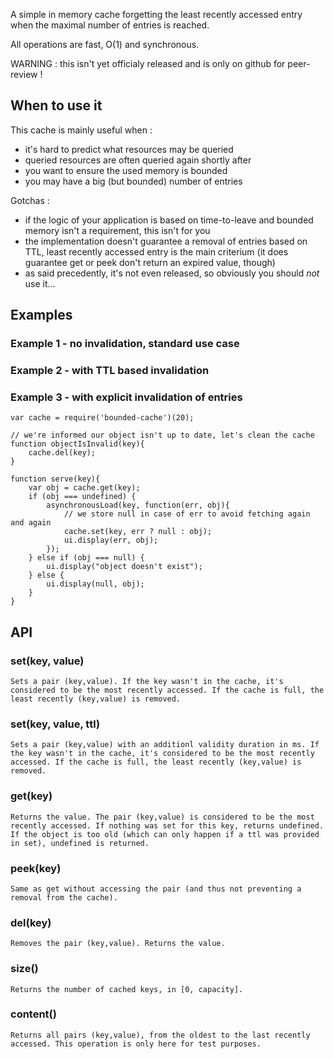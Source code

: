 
A simple in memory cache forgetting the least recently accessed entry when the maximal number of entries is reached.

All operations are fast, O(1) and synchronous.

WARNING : this isn't yet officialy released and is only on github for peer-review !

## When to use it

This cache is mainly useful when :

* it's hard to predict what resources may be queried
* queried resources are often queried again shortly after
* you want to ensure the used memory is bounded
* you may have a big (but bounded) number of entries

Gotchas :

* if the logic of your application is based on time-to-leave and bounded memory isn't a requirement, this isn't for you
* the implementation doesn't guarantee a removal of entries based on TTL, least recently accessed entry is the main criterium (it does guarantee get or peek don't return an expired value, though)
* as said precedently, it's not even released, so obviously you should *not* use it...

## Examples 

### Example 1 - no invalidation, standard use case


### Example 2 - with TTL based invalidation


### Example 3 - with explicit invalidation of entries

	var cache = require('bounded-cache')(20);

	// we're informed our object isn't up to date, let's clean the cache
	function objectIsInvalid(key){
		cache.del(key);
	}
	
	function serve(key){
		var obj = cache.get(key);
		if (obj === undefined) {
			asynchronousLoad(key, function(err, obj){
				// we store null in case of err to avoid fetching again and again
				cache.set(key, err ? null : obj);
				ui.display(err, obj);
			});
		} else if (obj === null) {
			ui.display("object doesn't exist");
		} else {
			ui.display(null, obj);
		}	
	}

## API

### set(key, value)

	Sets a pair (key,value). If the key wasn't in the cache, it's considered to be the most recently accessed. If the cache is full, the least recently (key,value) is removed.

### set(key, value, ttl)

	Sets a pair (key,value) with an additionl validity duration in ms. If the key wasn't in the cache, it's considered to be the most recently accessed. If the cache is full, the least recently (key,value) is removed.

### get(key)

	Returns the value. The pair (key,value) is considered to be the most recently accessed. If nothing was set for this key, returns undefined. If the object is too old (which can only happen if a ttl was provided in set), undefined is returned.
	
### peek(key)

	Same as get without accessing the pair (and thus not preventing a removal from the cache).
	
### del(key)

	Removes the pair (key,value). Returns the value.
	
### size()
	
	Returns the number of cached keys, in [0, capacity].
	
### content()

	Returns all pairs (key,value), from the oldest to the last recently accessed. This operation is only here for test purposes.
